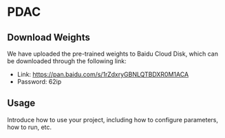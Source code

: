 # PDAC

## Download Weights

We have uploaded the pre-trained weights to Baidu Cloud Disk, which can be downloaded through the following link:

- Link: https://pan.baidu.com/s/1rZdxryGBNLQTBDXR0M1ACA
- Password: 62ip

## Usage

Introduce how to use your project, including how to configure parameters, how to run, etc.



